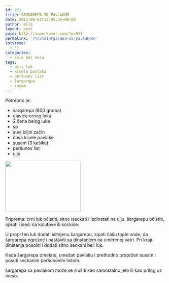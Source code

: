 ```yaml
---
id: 931
title: ŠARGAREPA SA PAVLAKOM
date: 2011-06-03T12:05:35+00:00
author: mila
layout: post
guid: http://superkuvar.com/?p=931
permalink: '/%c5%a1argarepa-sa-pavlakom/'
totvreme:
  - ""
categories:
  - Jela bez mesa
tags:
  - beli luk
  - kisela pavlaka
  - peršunov list
  - šargarepa
  - susam
---
```

Potrebno je:

  * šargarepa (800 grama)
  * glavica crnog luka
  * 2 čena belog luka
  * so
  * suvi biljni začin
  * čaša kisele pavlake
  * susam (3 kašike)
  * peršunov list
  * ulje

<img class="alignnone size-full wp-image-933" title="sargarepasapavlakom" src="//superkuvar.com/wp-content/uploads/2011/06/sargarepasapavlakom-e1307102717801.jpg" alt="" width="237" height="160" /> 

Priprema: crni luk očistiti, sitno iseckati i izdinstati na ulju. šargarepu očistiti, oprati i iseći na kolutove ili kockice.

U propržen luk dodati isitnjenu šargarepu, sipati čašu tople vode, da šargarepa ogrezne i nastaviti sa dinstanjem na umerenoj vatri. Pri kraju dinstanja posoliti i dodati sitno seckani beli luk.

Kada šargarepa omekne, umešati pavlaku i prethodno propržen susam i posuti seckanim peršunovim listom.

šargarepa sa pavlakom može se služiti kao samostalno jelo ili kao prilog uz meso.